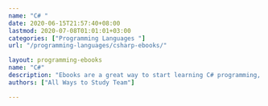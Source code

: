 ```yaml
---
name: "C# "
date: 2020-06-15T21:57:40+08:00
lastmod: 2020-07-08T01:01:01+03:00
categories: ["Programming Languages "]
url: "/programming-languages/csharp-ebooks/"

layout: programming-ebooks
name: "C#"
description: "Ebooks are a great way to start learning C# programming, download and read your ebooks for C++ on any device, free & paid versions are both available."
authors: ["All Ways to Study Team"]

---
```


